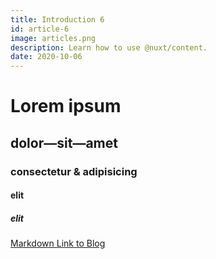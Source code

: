 ```yaml
---
title: Introduction 6
id: article-6
image: articles.png
description: Learn how to use @nuxt/content.
date: 2020-10-06
---
```


# Lorem ipsum
## dolor—sit—amet
### consectetur &amp; adipisicing
#### elit
##### elit

[Markdown Link to Blog](/articles)